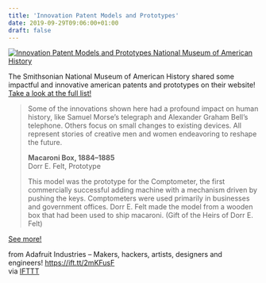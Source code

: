 ```yaml
---
title: 'Innovation Patent Models and Prototypes'
date: 2019-09-29T09:06:00+01:00
draft: false
---
```


[![Innovation Patent Models and Prototypes National Museum of American History](https://cdn-blog.adafruit.com/uploads/2019/09/IInnovation_Patent_Models_and_Prototypes___National_Museum_of_American_History.jpg "Innovation_Patent_Models_and_Prototypes___National_Museum_of_American_History.jpg")](https://americanhistory.si.edu/inventing-in-america/innovation-patent-models-and-prototypes)

The Smithsonian National Museum of American History shared some impactful and innovative american patents and prototypes on their website! [Take a look at the full list!](https://americanhistory.si.edu/inventing-in-america/innovation-patent-models-and-prototypes)

> Some of the innovations shown here had a profound impact on human history, like Samuel Morse’s telegraph and Alexander Graham Bell’s telephone. Others focus on small changes to existing devices. All represent stories of creative men and women endeavoring to reshape the future.
> 
> **Macaroni Box, 1884–1885**  
> Dorr E. Felt, Prototype
> 
> This model was the prototype for the Comptometer, the first commercially successful adding machine with a mechanism driven by pushing the keys. Comptometers were used primarily in businesses and government offices. Dorr E. Felt made the model from a wooden box that had been used to ship macaroni. (Gift of the Heirs of Dorr E. Felt)

[See more!](https://americanhistory.si.edu/inventing-in-america/innovation-patent-models-and-prototypes)

  
  
from Adafruit Industries – Makers, hackers, artists, designers and engineers! https://ift.tt/2mKFusF  
via [IFTTT](https://ifttt.com/?ref=da&site=blogger)